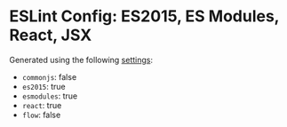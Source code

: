 # ESLint Config: ES2015, ES Modules, React, JSX

Generated using the following [settings](https://github.com/wildpeaks/packages-eslint-config#readme):

- `commonjs`: false
- `es2015`: true
- `esmodules`: true
- `react`: true
- `flow`: false
	